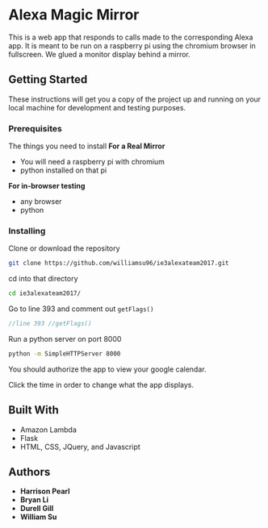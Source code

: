 # Alexa Magic Mirror

This is a web app that responds to calls made to the corresponding Alexa app. It is meant to be run on a raspberry pi using the chromium browser in fullscreen. We glued a monitor display behind a mirror.

## Getting Started

These instructions will get you a copy of the project up and running on your local machine for development and testing purposes. 

### Prerequisites

The things you need to install
**For a Real Mirror**
- You will need a raspberry pi with chromium
- python installed on that pi

**For in-browser testing**
- any browser
- python

### Installing

Clone or download the repository

```bash
git clone https://github.com/williamsu96/ie3alexateam2017.git
```

cd into that directory

```bash
cd ie3alexateam2017/
```

Go to line 393 and comment out `getFlags()`

```javascript
//line 393 //getFlags()
```

Run a python server on port 8000

```bash
python -m SimpleHTTPServer 8000
```



You should authorize the app to view your google calendar.

Click the time in order to change what the app displays.

## Built With

- Amazon Lambda
- Flask
- HTML, CSS, JQuery, and Javascript

## Authors

- **Harrison Pearl**
- **Bryan Li** 
- **Durell Gill** 
- **William Su**
